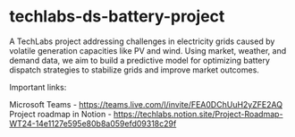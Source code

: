 # techlabs-ds-battery-project
A TechLabs project addressing challenges in electricity grids caused by volatile generation capacities like PV and wind. Using market, weather, and demand data, we aim to build a predictive model for optimizing battery dispatch strategies to stabilize grids and improve market outcomes.

Important links:

Microsoft Teams - https://teams.live.com/l/invite/FEA0DChUuH2yZFE2AQ
Project roadmap in Notion - https://techlabs.notion.site/Project-Roadmap-WT24-14e1127e595e80b8a059efd09318c29f
